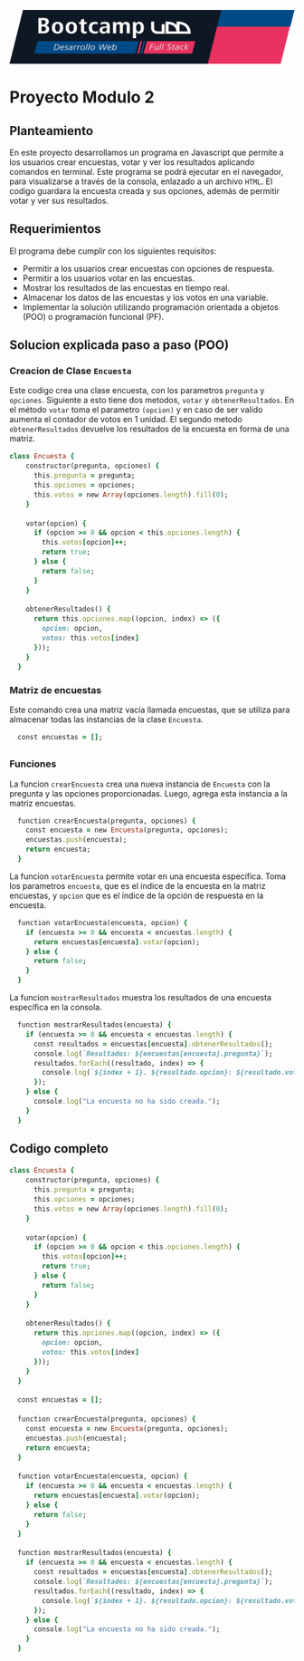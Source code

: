 ![banner](banner.png)
# Proyecto Modulo 2
## Planteamiento
En este proyecto desarrollamos un programa en Javascript que permite a los usuarios crear encuestas, votar y ver los resultados aplicando comandos en terminal. Este programa se podrá ejecutar en el navegador, para visualizarse a través de la consola, enlazado a un archivo `HTML`.
El codigo guardara la encuesta creada y sus opciones, además de permitir votar y ver sus resultados.
## Requerimientos
El programa debe cumplir con los siguientes requisitos:

- Permitir a los usuarios crear encuestas con opciones de respuesta.
- Permitir a los usuarios votar en las encuestas.
- Mostrar los resultados de las encuestas en tiempo real.
- Almacenar los datos de las encuestas y los votos en una variable.
- Implementar la solución utilizando programación orientada a objetos (POO) o programación funcional (PF).

## Solucion explicada paso a paso (POO)
### Creacion de Clase `Encuesta`
Este codigo crea una clase encuesta, con los parametros `pregunta` y `opciones`. Siguiente a esto tiene dos metodos, `votar` y `obtenerResultados`. 
En el método `votar` toma el parametro `(opcion)` y en caso de ser valido aumenta el contador de votos en 1 unidad. El segundo metodo `obtenerResultados` devuelve los resultados de la encuesta en forma de una matriz.

```ruby
class Encuesta {
    constructor(pregunta, opciones) {
      this.pregunta = pregunta;
      this.opciones = opciones;
      this.votos = new Array(opciones.length).fill(0);
    }
  
    votar(opcion) {
      if (opcion >= 0 && opcion < this.opciones.length) {
        this.votos[opcion]++;
        return true;
      } else {
        return false;
      }
    }
  
    obtenerResultados() {
      return this.opciones.map((opcion, index) => ({
        opcion: opcion,
        votos: this.votos[index]
      }));
    }
  }
```
### Matriz de encuestas
Este comando crea una matriz vacía llamada encuestas, que se utiliza para almacenar todas las instancias de la clase `Encuesta`.
```ruby
  const encuestas = [];
```

##
### Funciones
La funcion `crearEncuesta`  crea una nueva instancia de `Encuesta` con la pregunta y las opciones proporcionadas.
Luego, agrega esta instancia a la matriz encuestas.
```ruby
  function crearEncuesta(pregunta, opciones) {
    const encuesta = new Encuesta(pregunta, opciones);
    encuestas.push(encuesta);
    return encuesta;
  }
```


La funcion `votarEncuesta` permite votar en una encuesta específica. Toma los parametros `encuesta`, que es el índice de la encuesta en la matriz encuestas, y `opcion` que es el índice de la opción de respuesta en la encuesta.
```ruby
  function votarEncuesta(encuesta, opcion) {
    if (encuesta >= 0 && encuesta < encuestas.length) {
      return encuestas[encuesta].votar(opcion);
    } else {
      return false;
    }
  }
```


La funcion `mostrarResultados` muestra los resultados de una encuesta específica en la consola.
```ruby
  function mostrarResultados(encuesta) {
    if (encuesta >= 0 && encuesta < encuestas.length) {
      const resultados = encuestas[encuesta].obtenerResultados();
      console.log(`Resultados: ${encuestas[encuesta].pregunta}`);
      resultados.forEach((resultado, index) => {
        console.log(`${index + 1}. ${resultado.opcion}: ${resultado.votos} votos`);
      });
    } else {
      console.log("La encuesta no ha sido creada.");
    }
  }
```
## Codigo completo
```ruby
class Encuesta {
    constructor(pregunta, opciones) {
      this.pregunta = pregunta;
      this.opciones = opciones;
      this.votos = new Array(opciones.length).fill(0);
    }
  
    votar(opcion) {
      if (opcion >= 0 && opcion < this.opciones.length) {
        this.votos[opcion]++;
        return true;
      } else {
        return false;
      }
    }
  
    obtenerResultados() {
      return this.opciones.map((opcion, index) => ({
        opcion: opcion,
        votos: this.votos[index]
      }));
    }
  }
  
  const encuestas = [];
  
  function crearEncuesta(pregunta, opciones) {
    const encuesta = new Encuesta(pregunta, opciones);
    encuestas.push(encuesta);
    return encuesta;
  }
  
  function votarEncuesta(encuesta, opcion) {
    if (encuesta >= 0 && encuesta < encuestas.length) {
      return encuestas[encuesta].votar(opcion);
    } else {
      return false;
    }
  }
  
  function mostrarResultados(encuesta) {
    if (encuesta >= 0 && encuesta < encuestas.length) {
      const resultados = encuestas[encuesta].obtenerResultados();
      console.log(`Resultados: ${encuestas[encuesta].pregunta}`);
      resultados.forEach((resultado, index) => {
        console.log(`${index + 1}. ${resultado.opcion}: ${resultado.votos} votos`);
      });
    } else {
      console.log("La encuesta no ha sido creada.");
    }
  }
```
